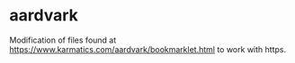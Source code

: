 # aardvark
Modification of files found at https://www.karmatics.com/aardvark/bookmarklet.html to work with https.
